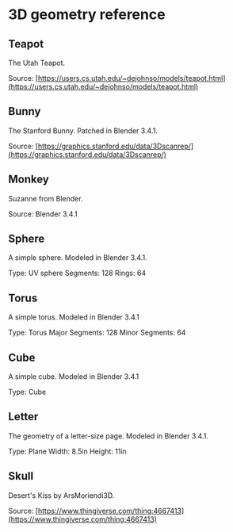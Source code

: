 # 3D geometry reference

## Teapot

The Utah Teapot.

Source: [https://users.cs.utah.edu/~dejohnso/models/teapot.html](https://users.cs.utah.edu/~dejohnso/models/teapot.html)

## Bunny

The Stanford Bunny. Patched in Blender 3.4.1.

Source: [https://graphics.stanford.edu/data/3Dscanrep/](https://graphics.stanford.edu/data/3Dscanrep/)

## Monkey

Suzanne from Blender.

Source: Blender 3.4.1

## Sphere

A simple sphere. Modeled in Blender 3.4.1.

Type: UV sphere
Segments: 128
Rings: 64

## Torus

A simple torus. Modeled in Blender 3.4.1

Type: Torus
Major Segments: 128
Minor Segments: 64

## Cube

A simple cube. Modeled in Blender 3.4.1

Type: Cube

## Letter

The geometry of a letter-size page. Modeled in Blender 3.4.1.

Type: Plane
Width: 8.5in
Height: 11in

## Skull

Desert's Kiss by ArsMoriendi3D.

Source: [https://www.thingiverse.com/thing:4667413](https://www.thingiverse.com/thing:4667413)
